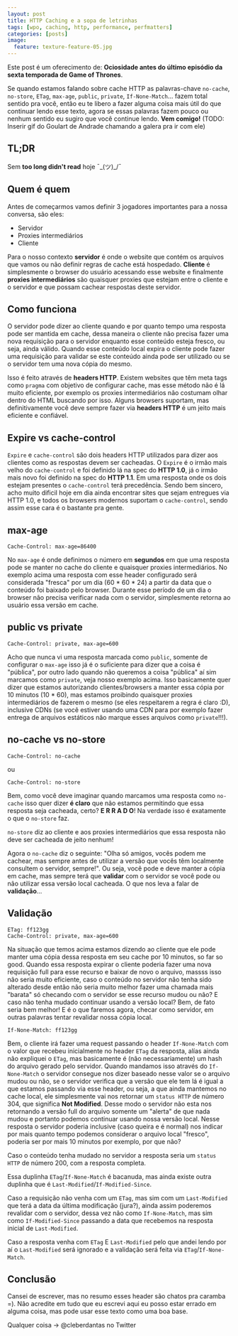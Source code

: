 ```yaml
---
layout: post
title: HTTP Caching e a sopa de letrinhas
tags: [wpo, caching, http, performance, perfmatters]
categories: [posts]
image:
  feature: texture-feature-05.jpg
---
```


Este post é um oferecimento de: **Ociosidade antes do último episódio da sexta temporada de Game of Thrones**.

Se quando estamos falando sobre cache HTTP as palavras-chave `no-cache`, `no-store`, `ETag`, `max-age`, `public`, `private`, `If-None-Match`... fazem total sentido pra você, então eu te libero a fazer alguma coisa mais útil do que continuar lendo esse texto, agora se essas palavras fazem pouco ou nenhum sentido eu sugiro que você continue lendo. **Vem comigo!** (TODO: Inserir gif do Goulart de Andrade chamando a galera pra ir com ele)

## TL;DR
Sem **too long didn't read** hoje ¯\_(ツ)_/¯

## Quem é quem
Antes de começarmos vamos definir 3 jogadores importantes para a nossa conversa, são eles:

* Servidor
* Proxies intermediários
* Cliente

Para o nosso contexto **servidor** é onde o website que contém os arquivos que vamos ou não definir regras de cache está hospedado. **Cliente** é simplesmente o browser do usuário acessando esse website e finalmente **proxies intermediários** são quaisquer proxies que estejam entre o cliente e o servidor e que possam cachear respostas deste servidor.

## Como funciona
O servidor pode dizer ao cliente quando e por quanto tempo uma resposta pode ser mantida em cache, dessa maneira o cliente não precisa fazer uma nova requisição para o servidor enquanto esse conteúdo esteja fresco, ou seja, ainda válido. Quando esse conteúdo local expira o cliente pode fazer uma requisição para validar se este conteúdo ainda pode ser utilizado ou se o servidor tem uma nova cópia do mesmo.

Isso é feito através de **headers HTTP**. Existem websites que têm meta tags como `pragma` com objetivo de configurar cache, mas esse método não é lá muito eficiente, por exemplo os proxies intermediários não costumam olhar dentro do HTML buscando por isso. Alguns browsers suportam, mas definitivamente você deve sempre fazer via **headers HTTP** é um jeito mais eficiente e confiável.

## Expire vs cache-control
`Expire` e `cache-control` são dois headers HTTP utilizados para dizer aos clientes como as respostas devem ser cacheadas. O `Expire` é o irmão mais velho do `cache-control` e foi definido lá na spec do **HTTP 1.0**, já o irmão mais novo foi definido na spec do **HTTP 1.1**. Em uma resposta onde os dois estejam presentes o `cache-control` terá precedência. Sendo bem sincero, acho muito dificil hoje em dia ainda encontrar sites que sejam entregues via HTTP 1.0, e todos os browsers modernos suportam o `cache-control`, sendo assim esse cara é o bastante pra gente.


## max-age
```
Cache-Control: max-age=86400
```

No `max-age` é onde definimos o número em **segundos** em que uma resposta pode se manter no cache do cliente e quaisquer proxies intermediários. No exemplo acima uma resposta com esse header configurado será considerada "fresca" por um dia (60 * 60 * 24) a partir da data que o conteúdo foi baixado pelo browser. Durante esse período de um dia o browser não precisa verificar nada com o servidor, simplesmente retorna ao usuário essa versão em cache.

## public vs private
```
Cache-Control: private, max-age=600
```

Acho que nunca vi uma resposta marcada como `public`, somente de configurar o `max-age` isso já é o suficiente para dizer que a coisa é "pública", por outro lado quando não queremos a coisa "pública" aí sim marcamos como `private`, veja nosso exemplo acima. Isso basicamente quer dizer que estamos autorizando clientes/browsers a manter essa cópia por 10 minutos (10 * 60), mas estamos proibindo quaisquer proxies intermediários de fazerem o mesmo (se eles respeitarem a regra é claro :D), inclusive CDNs (se você estiver usando uma CDN para por exemplo fazer entrega de arquivos estáticos não marque esses arquivos como `private`!!!).

## no-cache vs no-store
```
Cache-Control: no-cache
```
ou
```
Cache-Control: no-store
```
Bem, como você deve imaginar quando marcamos uma resposta como `no-cache` isso quer dizer **é claro** que não estamos permitindo que essa resposta seja cacheada, certo? **E R R A D O**! Na verdade isso é exatamente o que o `no-store` faz.

`no-store` diz ao cliente e aos proxies intermediários que essa resposta não deve ser cacheada de jeito nenhum!

Agora o `no-cache` diz o seguinte: "Olha só amigos, vocês podem me cachear, mas sempre antes de utilizar a versão que vocês têm localmente consultem o servidor, sempre!". Ou seja, você pode e deve manter a cópia em cache, mas sempre terá que **validar** com o servidor se você pode ou não utilizar essa versão local cacheada. O que nos leva a falar de **validação**...

## Validação
```
ETag: ff123gg
Cache-Control: private, max-age=600
```
Na situação que temos acima estamos dizendo ao cliente que ele pode manter uma cópia dessa resposta em seu cache por 10 minutos, so far so good. Quando essa resposta expirar o cliente poderia fazer uma nova requisição full para esse recurso e baixar de novo o arquivo, massss isso não seria muito eficiente, caso o conteúdo no servidor não tenha sido alterado desde então não seria muito melhor fazer uma chamada mais "barata" só checando com o servidor se esse recurso mudou ou não? E caso não tenha mudado continuar usando a versão local? Bem, de fato seria bem melhor! E é o que faremos agora, checar como servidor, em outras palavras tentar revalidar nossa cópia local.


```
If-None-Match: ff123gg
```

Bem, o cliente irá fazer uma request passando o header `If-None-Match` com o valor que recebeu inicialmente no header `ETag` da resposta, alías ainda não expliquei o `ETag`, mas basicamente é (não necessariamente) um hash do arquivo gerado pelo servidor. Quando mandamos isso através do `If-None-Match` o servidor consegue nos dizer baseado nesse valor se o arquivo mudou ou não, se o servidor verifica que a versão que ele tem lá é igual a que estamos passando via esse header, ou seja, a que ainda mantemos no cache local, ele simplesmente vai nos retornar um `status HTTP` de número 304, que significa **Not Modified**. Desse modo o servidor não esta nos retornando a versão full do arquivo somente um "alerta" de que nada mudou e portanto podemos continuar usando nossa versão local. Nesse resposta o servidor poderia inclusive (caso queira e é normal) nos indicar por mais quanto tempo podemos considerar o arquivo local "fresco", poderia ser por mais 10 minutos por exemplo, por que não?

Caso o conteúdo tenha mudado no servidor a resposta seria um `status HTTP` de número 200, com a resposta completa.

Essa duplinha `ETag`/`If-None-Match` é bacanuda, mas ainda existe outra duplinha que é `Last-Modified`/`If-Modified-Since`.

Caso a requisição não venha com um `ETag`, mas sim com um `Last-Modified` que terá a data da última modificação (jura?), ainda assim poderemos revalidar com o servidor, dessa vez não como `If-None-Match`, mas sim como `If-Modified-Since` passando a data que recebemos na resposta inicial de `Last-Modified`.

Caso a resposta venha com `ETag` E `Last-Modified` pelo que andei lendo por aí o `Last-Modified` será ignorado e a validação será feita via `ETag`/`If-None-Match`.

## Conclusão
Cansei de escrever, mas no resumo esses header são chatos pra caramba =). Não acredite em tudo que eu escrevi aqui eu posso estar errado em alguma coisa, mas pode usar esse texto como uma boa base.

Qualquer coisa -> @cleberdantas no Twitter

